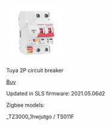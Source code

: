 ![icon](icon.png)

Tuya 2P circuit breaker

[Buy](http://alli.pub/5ra3t4)

Updated in SLS firmware: 2021.05.06d2

Zigbee models:

_TZ3000_1hwjutgo / TS011F
